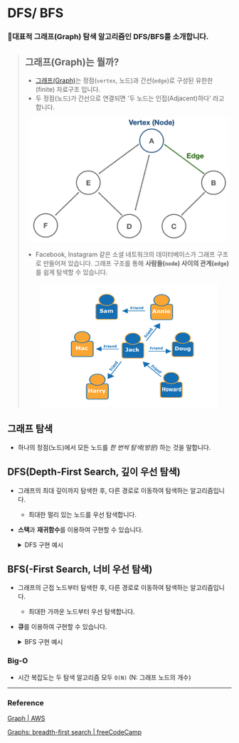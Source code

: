 # DFS/ BFS

### 🔑대표적 그래프(Graph) 탐색 알고리즘인 DFS/BFS를 소개합니다.

> ## 그래프(Graph)는 뭘까?
> * [그래프(Graph)](https://ko.wikipedia.org/wiki/%EA%B7%B8%EB%9E%98%ED%94%84_(%EC%9E%90%EB%A3%8C_%EA%B5%AC%EC%A1%B0))는 정점(`vertex`, 노드)과 간선(`edge`)로 구성된 유한한(finite) 자료구조 입니다.
> * 두 정점(노드)가 간선으로 연결되면 '두 노드는 인접(Adjacent)하다' 라고 합니다.
> 
> <center><img src="./Algorithm_Image/Graph.png" width="450" height="280" alt="그래프"/></center>
> 
> * Facebook, Instagram 같은 소셜 네트워크의 데이터베이스가 그래프 구조로 만들어져 있습니다. 그래프 구조를 통해 **사람들(`node`) 사이의 관계(`edge`)** 를 쉽게 탐색할 수 있습니다.
> <center><img src="./Algorithm_Image/Graph_social-network.png" width="400" height="280" alt="소셜 네트워크"/></center>

## 그래프 탐색
* 하나의 정점(노드)에서 모든 노드를 *한 번씩 탐색(방문)* 하는 것을 말합니다.

## DFS(Depth-First Search, 깊이 우선 탐색)

* 그래프의 최대 깊이까지 탐색한 후, 다른 경로로 이동하여 탐색하는 알고리즘입니다.
  * 최대한 멀리 있는 노드를 우선 탐색합니다.
* **스택**과 **재귀함수**를 이용하여 구현할 수 있습니다.


  <details>
    <summary>DFS 구현 예시</summary>
  ```js
  class Graph {
    constructor() {
      this.adjacencyList = {};
    }
    // 정점(노드) 추가
    addVertex(vertex) {
      if (!this.adjacencyList[vertex]) this.adjacencyList[vertex] = [];
      return this.adjacencyList;
    }
    // 간선 추가
    addEdge(vertex1, vertex2) {
      this.adjacencyList[vertex1].push(vertex2);
      this.adjacencyList[vertex2].push(vertex1);
      return this.adjacencyList;
    }
    
    // 탐색 시작 노드 인자
    DFS(start) {
      const result = []; // 탐색 결과 배열
      const visited = {}; // 방문한 노드 체크(각 노드를 한 번씩만 처리하도록)
      const adjacencyList = this.adjacencyList;

      function dfs(vertex) {
        // 정점이 빈 값이면 null을 반환
        if (!vertex) return null;
        // 시작 노드를 스택에 push하고 방문 처리
        visited[vertex] = true;
        // 탐색 결과 배열에 노드 push
        result.push(vertex);
        // 인접 리스트를 순회하면서 현재 노드와 연결된 다른 노드 방문 처리
        adjacencyList[vertex].forEach((v) => {
          // 방문하지 않은 인접 노드 방문 처리(재귀)
          if (!visited[v]) dfs(v);
        });
      }
      dfs(start);
      return result;
    }
  }

  const graph = new Graph();
  graph.addVertex("A");
  graph.addVertex("B");
  graph.addVertex("C");
  graph.addVertex("D");
  graph.addVertex("E");
  graph.addVertex("F");

  graph.addEdge("A", "B");
  graph.addEdge("A", "C");
  graph.addEdge("B", "D");
  graph.addEdge("C", "E");
  graph.addEdge("D", "E");
  graph.addEdge("D", "F");
  graph.addEdge("E", "F");


  graph.DFS("A")  //  ["A", "B", "D", "E", "C", "F"]
  ```
  </details>

## BFS(-First Search, 너비 우선 탐색)

* 그래프의 근접 노드부터 탐색한 후, 다른 경로로 이동하여 탐색하는 알고리즘입니다.
  * 최대한 가까운 노드부터 우선 탐색합니다.
* **큐**를 이용하여 구현할 수 있습니다.

  <details>
    <summary>BFS 구현 예시</summary>

  ```js
  class Graph {
    constructor() {
      this.adjacencyList = {};
    }
    // 정점(노드) 추가
    addVertex(vertex) {
      if (!this.adjacencyList[vertex]) this.adjacencyList[vertex] = [];
      return this.adjacencyList;
    }
    // 간선 추가
    addEdge(vertex1, vertex2) {
      this.adjacencyList[vertex1].push(vertex2);
      this.adjacencyList[vertex2].push(vertex1);
      return this.adjacencyList;
    }
    
    BFS(start) {
      const result = [];
      const visited = {};

      let vertex; // 현재 노드
      const adjacencyList = this.adjacencyList;

      // 탐색 시작 노드를 큐에 넣고, 방문 처리
      const queue = [start];
      visited[start] = true;
      
      // 큐가 비어있을 때까지 반복
      while (queue.length) {
        // console.log(queue);
        vertex = queue.shift(); // 
        result.push(vertex);
        // 인접 리스트를 순회하여 방문하지 않은 인접 노드
        // 큐에 push하고, 방문 처리
        adjacencyList[vertex].forEach((v) => {
          if (!visited[v]) {
            queue.push(v); 
            visited[v] = true;
          }
        });
      }
      return result;
    }
  }

  const graph = new Graph();
  graph.addVertex("A");
  graph.addVertex("B");
  graph.addVertex("C");
  graph.addVertex("D");
  graph.addVertex("E");
  graph.addVertex("F");

  graph.addEdge("A", "B");
  graph.addEdge("A", "C");
  graph.addEdge("B", "D");
  graph.addEdge("C", "E");
  graph.addEdge("D", "E");
  graph.addEdge("D", "F");
  graph.addEdge("E", "F");


  graph.BFS("A")  //   ["A", "B", "C", "D", "E", "F"]
  ```
  </details>

### Big-O

  * 시간 복잡도는 두 탐색 알고리즘 모두 `O(N)` (N: 그래프 노드의 개수)

***

### Reference

[Graph | AWS](https://aws.amazon.com/ko/nosql/graph/)

[Graphs: breadth-first search | freeCodeCamp](https://www.youtube.com/watch?v=wu0ckYkltus)